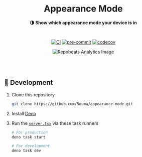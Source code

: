 <h1 align="center">Appearance Mode</h1>

<div align="center">

**🌗 Show which appearance mode your device is in**

<br />

[![CI](https://img.shields.io/github/actions/workflow/status/5ouma/appearance-mode/ci.yml?label=CI&style=flat-square)](https://github.com/5ouma/appearance-mode/actions/workflows/ci.yml)
[![pre-commit](https://img.shields.io/github/actions/workflow/status/5ouma/appearance-mode/pre-commit.yml?label=pre-commit&style=flat-square)](https://github.com/5ouma/appearance-mode/actions/workflows/pre-commit.yml)
[![codecov](https://codecov.io/github/5ouma/appearance-mode/graph/badge.svg)](https://codecov.io/github/5ouma/appearance-mode)

![Repobeats Analytics Image](https://repobeats.axiom.co/api/embed/9e11969bab784c7f6c51c2daf3db83c11fdcd318.svg)

</div>

<br /><br />

## 🔨 Development

1. Clone this repository

   ```sh
   git clone https://github.com/5ouma/appearance-mode.git
   ```

2. Install [Deno](https://deno.com)

3. Run the [`server.tsx`](../src/server.tsx) via these task runners

   ```sh
   # For production
   deno task start
   ```

   ```sh
   # For development
   deno task dev
   ```

